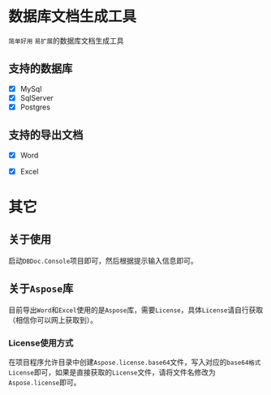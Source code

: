 # 数据库文档生成工具

`简单好用` `易扩展`的数据库文档生成工具

## 支持的数据库

- [x] MySql
- [x] SqlServer
- [x] Postgres

## 支持的导出文档

- [x] Word
- [x] Excel


# 其它

## 关于使用

启动`DBDoc.Console`项目即可，然后根据提示输入信息即可。



## 关于`Aspose`库

目前导出`Word`和`Excel`使用的是`Aspose`库，需要`License`，具体`License`请自行获取（相信你可以网上获取到）。

### License使用方式

在项目程序允许目录中创建`Aspose.license.base64`文件，写入对应的`base64格式License`即可，如果是直接获取的`License`文件，请将文件名修改为`Aspose.license`即可。